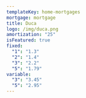 ```yaml
---
templateKey: home-mortgages
mortgage: mortgage
title: Duca
logo: /img/duca.png
amortization: "25"
isFeatured: true
fixed:
  "1": "1.3"
  "2": "1.4"
  "3": "2.2"
  "5": "1.79"
variable:
  "3": "3.45"
  "5": "2.95"
---
```

